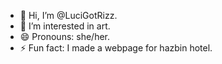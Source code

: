 - 👋 Hi, I’m @LuciGotRizz.
- 👀 I’m interested in art.
- 😄 Pronouns: she/her.
- ⚡ Fun fact: I made a webpage for hazbin hotel.
